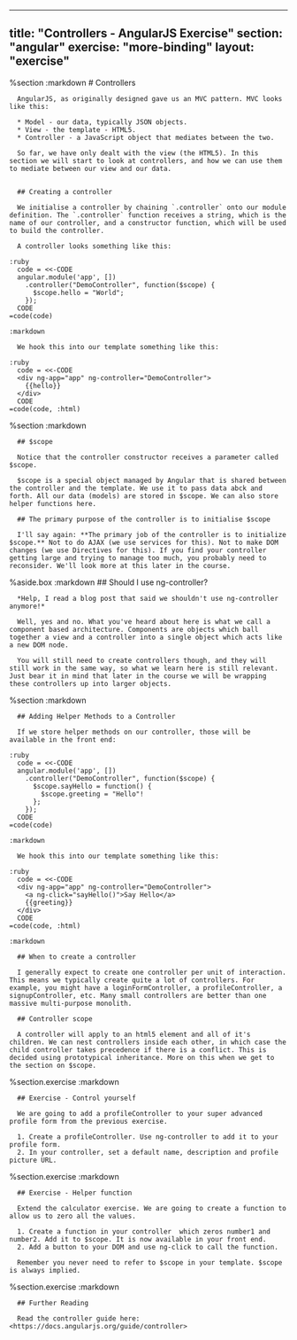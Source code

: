 ---
  title: "Controllers - AngularJS Exercise"
  section: "angular"
  exercise: "more-binding"
  layout: "exercise"
  ---
  
  %section
    :markdown
      # Controllers
  
      AngularJS, as originally designed gave us an MVC pattern. MVC looks like this:
  
      * Model - our data, typically JSON objects.
      * View - the template - HTML5.
      * Controller - a JavaScript object that mediates between the two.
  
      So far, we have only dealt with the view (the HTML5). In this section we will start to look at controllers, and how we can use them to mediate between our view and our data.
  
  
      ## Creating a controller
  
      We initialise a controller by chaining `.controller` onto our module definition. The `.controller` function receives a string, which is the name of our controller, and a constructor function, which will be used to build the controller.
  
      A controller looks something like this:
  
    :ruby
      code = <<-CODE
      angular.module('app', [])
        .controller("DemoController", function($scope) {
          $scope.hello = "World";
        });
      CODE
    =code(code)
  
    :markdown
  
      We hook this into our template something like this:
  
    :ruby
      code = <<-CODE
      <div ng-app="app" ng-controller="DemoController">
        {{hello}}
      </div>
      CODE
    =code(code, :html)
  
  %section
    :markdown
  
  
      ## $scope
  
      Notice that the controller constructor receives a parameter called $scope.
  
      $scope is a special object managed by Angular that is shared between the controller and the template. We use it to pass data abck and forth. All our data (models) are stored in $scope. We can also store helper functions here.
  
      ## The primary purpose of the controller is to initialise $scope
  
      I'll say again: **The primary job of the controller is to initialize $scope.** Not to do AJAX (we use services for this). Not to make DOM changes (we use Directives for this). If you find your controller getting large and trying to manage too much, you probably need to reconsider. We'll look more at this later in the course.
  
  
  
  %aside.box
    :markdown
      ## Should I use ng-controller?
  
      *Help, I read a blog post that said we shouldn't use ng-controller anymore!*
  
      Well, yes and no. What you've heard about here is what we call a component based architecture. Components are objects which ball together a view and a controller into a single object which acts like a new DOM node.
  
      You will still need to create controllers though, and they will still work in the same way, so what we learn here is still relevant. Just bear it in mind that later in the course we will be wrapping these controllers up into larger objects.
  
  %section
    :markdown
  
      ## Adding Helper Methods to a Controller
  
      If we store helper methods on our controller, those will be available in the front end:
  
    :ruby
      code = <<-CODE
      angular.module('app', [])
        .controller("DemoController", function($scope) {
          $scope.sayHello = function() {
            $scope.greeting = "Hello"!
          };
        });
      CODE
    =code(code)
  
    :markdown
  
      We hook this into our template something like this:
  
    :ruby
      code = <<-CODE
      <div ng-app="app" ng-controller="DemoController">
        <a ng-click="sayHello()">Say Hello</a>
        {{greeting}}
      </div>
      CODE
    =code(code, :html)
  
    :markdown
  
      ## When to create a controller
  
      I generally expect to create one controller per unit of interaction. This means we typically create quite a lot of controllers. For example, you might have a loginFormController, a profileController, a signupController, etc. Many small controllers are better than one massive multi-purpose monolith.
  
      ## Controller scope
  
      A controller will apply to an html5 element and all of it's children. We can nest controllers inside each other, in which case the child controller takes precedence if there is a conflict. This is decided using prototypical inheritance. More on this when we get to the section on $scope.
  
  %section.exercise
    :markdown
  
      ## Exercise - Control yourself
  
      We are going to add a profileController to your super advanced profile form from the previous exercise.
  
      1. Create a profileController. Use ng-controller to add it to your profile form.
      2. In your controller, set a default name, description and profile picture URL.
  
  %section.exercise
    :markdown
  
      ## Exercise - Helper function
  
      Extend the calculator exercise. We are going to create a function to allow us to zero all the values.
  
      1. Create a function in your controller  which zeros number1 and number2. Add it to $scope. It is now available in your front end.
      2. Add a button to your DOM and use ng-click to call the function.
  
      Remember you never need to refer to $scope in your template. $scope is always implied.
  
  %section.exercise
    :markdown
  
      ## Further Reading
  
      Read the controller guide here: <https://docs.angularjs.org/guide/controller>
  
  